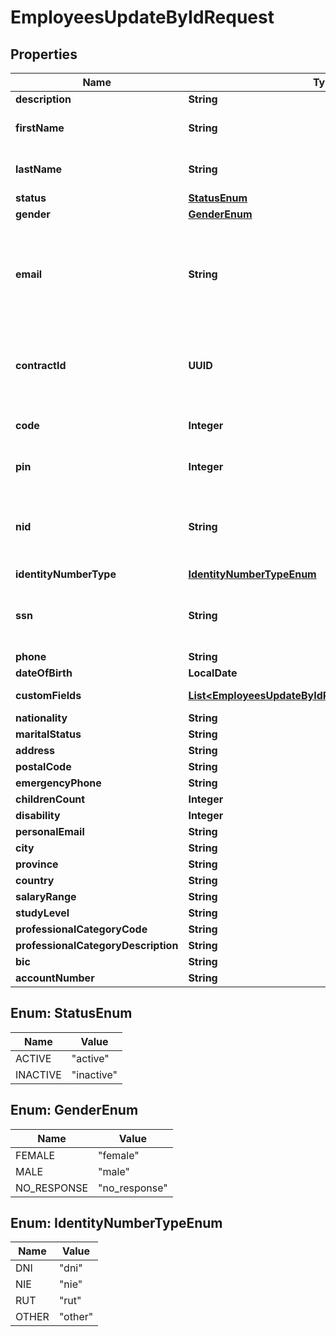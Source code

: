 

# EmployeesUpdateByIdRequest


## Properties

| Name | Type | Description | Notes |
|------------ | ------------- | ------------- | -------------|
|**description** | **String** |  |  [optional] |
|**firstName** | **String** | The first name of the employee |  |
|**lastName** | **String** | The last name of the employee |  |
|**status** | [**StatusEnum**](#StatusEnum) |  |  |
|**gender** | [**GenderEnum**](#GenderEnum) |  |  [optional] |
|**email** | **String** | The email for the employee access and notifications (required if invitation is true) |  [optional] |
|**contractId** | **UUID** | The identifier of your internal employee contract |  [optional] |
|**code** | **Integer** | The code of the employee |  [optional] |
|**pin** | **Integer** | The pin of the employee |  [optional] |
|**nid** | **String** | The National Identity Document of the employee |  [optional] |
|**identityNumberType** | [**IdentityNumberTypeEnum**](#IdentityNumberTypeEnum) |  |  [optional] |
|**ssn** | **String** | The Social Security Number of the employee |  [optional] |
|**phone** | **String** |  |  [optional] |
|**dateOfBirth** | **LocalDate** |  |  [optional] |
|**customFields** | [**List&lt;EmployeesUpdateByIdRequestCustomFieldsInner&gt;**](EmployeesUpdateByIdRequestCustomFieldsInner.md) | Custom Fields to fill |  [optional] |
|**nationality** | **String** |  |  [optional] |
|**maritalStatus** | **String** |  |  [optional] |
|**address** | **String** |  |  [optional] |
|**postalCode** | **String** |  |  [optional] |
|**emergencyPhone** | **String** |  |  [optional] |
|**childrenCount** | **Integer** |  |  [optional] |
|**disability** | **Integer** |  |  [optional] |
|**personalEmail** | **String** |  |  [optional] |
|**city** | **String** |  |  [optional] |
|**province** | **String** |  |  [optional] |
|**country** | **String** |  |  [optional] |
|**salaryRange** | **String** |  |  [optional] |
|**studyLevel** | **String** |  |  [optional] |
|**professionalCategoryCode** | **String** |  |  [optional] |
|**professionalCategoryDescription** | **String** |  |  [optional] |
|**bic** | **String** |  |  [optional] |
|**accountNumber** | **String** |  |  [optional] |



## Enum: StatusEnum

| Name | Value |
|---- | -----|
| ACTIVE | &quot;active&quot; |
| INACTIVE | &quot;inactive&quot; |



## Enum: GenderEnum

| Name | Value |
|---- | -----|
| FEMALE | &quot;female&quot; |
| MALE | &quot;male&quot; |
| NO_RESPONSE | &quot;no_response&quot; |



## Enum: IdentityNumberTypeEnum

| Name | Value |
|---- | -----|
| DNI | &quot;dni&quot; |
| NIE | &quot;nie&quot; |
| RUT | &quot;rut&quot; |
| OTHER | &quot;other&quot; |




